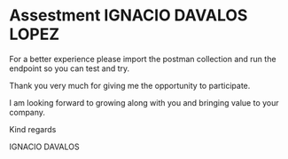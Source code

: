 # Assestment IGNACIO DAVALOS LOPEZ

For a better experience please import the postman collection and run the endpoint so you can test and try. 


Thank you very much for giving me the opportunity to participate. 

I am looking forward to growing along with you and bringing value to your company.

Kind regards

IGNACIO DAVALOS
